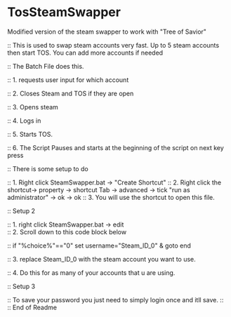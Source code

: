 # TosSteamSwapper
Modified version of the steam swapper to work with "Tree of Savior"


:: This is used to swap steam accounts very fast. Up to 5 steam accounts then start TOS. You can add more accounts if needed   

:: The Batch File does this.

:: 1. requests user input for which account

:: 2. Closes Steam and TOS if they are open

:: 3. Opens steam

:: 4. Logs in

:: 5. Starts TOS. 

:: 6. The Script Pauses and starts at the beginning of the script on next key press

:: There is some setup to do   

:: 1. Right click SteamSwapper.bat -> "Create Shortcut"
:: 2. Right click the shortcut-> property -> shortcut Tab -> advanced -> tick "run as administrator" -> ok -> ok
:: 3. You will use the shortcut to open this file.


:: Setup 2

:: 1. right click SteamSwapper.bat -> edit  
:: 2. Scroll down to this code block below

::               if "%choice%"=="0" set username="Steam_ID_0" & goto end 


:: 3. replace Steam_ID_0 with the steam account you want to use.

:: 4. Do this for as many of your accounts that u are using. 

:: Setup 3

:: To save your password you just need to simply login once and itll save.
:: 
:: End of Readme
